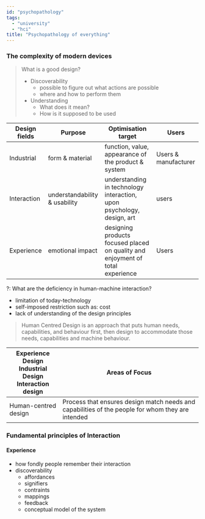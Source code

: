 ```yaml
---
id: "psychopathology"
tags:
  - "university"
  - "hci"
title: "Psychopathology of everything"
---
```


### The complexity of modern devices

> What is a good design?
>
> - Discoverability
>   - possible to figure out what actions are possible
>   - where and how to perform them
> - Understanding
>   - What does it mean?
>   - How is it supposed to be used

| Design fields | Purpose                       | Optimisation target                                                            | Users                |
| ------------- | ----------------------------- | ------------------------------------------------------------------------------ | -------------------- |
| Industrial    | form & material               | function, value, appearance of the product & system                            | Users & manufacturer |
| Interaction   | understandability & usability | understanding in technology interaction, upon psychology, design, art          | users                |
| Experience    | emotional impact              | designing products focused placed on quality and enjoyment of total experience | Users                |

?: What are the deficiency in human-machine interaction?

- limitation of today-technology
- self-imposed restriction such as: cost
- lack of understanding of the design principles

> Human Centred Design is an approach that puts human needs, capabilities, and behaviour first, then design to accommodate those needs, capabilities and machine behaviour.

| Experience Design </br> Industrial Design </br> Interaction design </br> | Areas of Focus                                                                                    |
| ------------------------------------------------------------------------ | ------------------------------------------------------------------------------------------------- |
| Human-centred design                                                     | Process that ensures design match needs and capabilities of the people for whom they are intended |

### Fundamental principles of Interaction

#### Experience

- how fondly people remember their interaction
- discoverability
  - affordances
  - signifiers
  - contraints
  - mappings
  - feedback
  - conceptual model of the system
